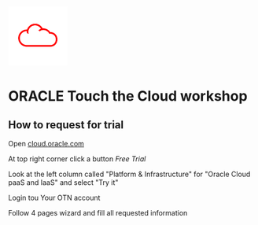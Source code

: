 ![](../common/images/customer.logo.png)
---
# ORACLE Touch the Cloud workshop #

## How to request for trial ##

Open [cloud.oracle.com](https://cloud.oracle.com/home)

At top right corner click a button *Free Trial*

Look at the left column called "Platform & Infrastructure" for "Oracle Cloud paaS and IaaS" and select "Try it"

Login tou Your OTN account

Follow 4 pages wizard and fill all requested information
